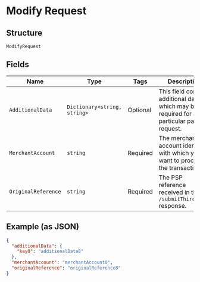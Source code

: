 
# Modify Request

## Structure

`ModifyRequest`

## Fields

| Name | Type | Tags | Description |
|  --- | --- | --- | --- |
| `AdditionalData` | `Dictionary<string, string>` | Optional | This field contains additional data, which may be required for a particular payout request. |
| `MerchantAccount` | `string` | Required | The merchant account identifier, with which you want to process the transaction. |
| `OriginalReference` | `string` | Required | The PSP reference received in the `/submitThirdParty` response. |

## Example (as JSON)

```json
{
  "additionalData": {
    "key0": "additionalData8"
  },
  "merchantAccount": "merchantAccount0",
  "originalReference": "originalReference8"
}
```

